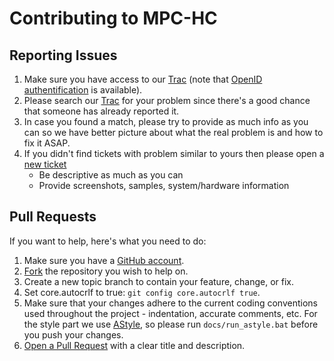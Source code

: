 # Contributing to MPC-HC

## Reporting Issues

1. Make sure you have access to our [Trac](https://trac.mpc-hc.org/login) (note that
   [OpenID authentification](https://trac.mpc-hc.org/openidlogin) is available).
2. Please search our [Trac](https://trac.mpc-hc.org/report/1)
   for your problem since there's a good chance that someone has already reported it.
3. In case you found a match, please try to provide as much info as you can
   so we have better picture about what the real problem is and how to fix it ASAP.
4. If you didn't find tickets with problem similar to yours then please open a
   [new ticket](https://trac.mpc-hc.org/ticket/newticket)
   * Be descriptive as much as you can
   * Provide screenshots, samples, system/hardware information

## Pull Requests

If you want to help, here's what you need to do:

1. Make sure you have a [GitHub account](https://github.com/signup/free).
2. [Fork](https://github.com/mpc-hc/mpc-hc/fork_select) the repository you wish to help on.
3. Create a new topic branch to contain your feature, change, or fix.
4. Set core.autocrlf to true: `git config core.autocrlf true`.
5. Make sure that your changes adhere to the current coding conventions used
   throughout the project - indentation, accurate comments, etc.
   For the style part we use [AStyle](http://astyle.sourceforge.net/),
   so please run `docs/run_astyle.bat` before you push your changes.
6. [Open a Pull Request](https://github.com/mpc-hc/mpc-hc/pulls) with a clear title and description.
